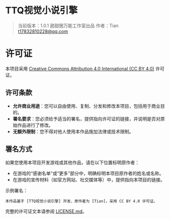 # TTQ视觉小说引擎

> 当前版本：1.0.1
> 甜甜圈万能工作室出品
> 作者：Tian <t17832810228@qq.com>


# 许可证

本项目采用 [Creative Commons Attribution 4.0 International (CC BY 4.0)](https://creativecommons.org/licenses/by/4.0/) 许可证。

## 许可条款

- **允许商业用途**：您可以自由使用、复制、分发和修改本项目，包括用于商业目的。
- **署名要求**：您必须给予适当的署名，提供指向许可证的链接，并说明是否对原始作品进行了修改。
- **无额外限制**：您不得对他人使用本作品施加法律或技术限制。

## 署名方式

如果您使用本项目开发游戏或其他作品，请在以下位置标明原作者：

- 在游戏的“感谢名单”或“更多”部分中，明确标明本项目原作者的姓名或名称。
- 在游戏的宣传材料（如官方网站、社交媒体等）中，提供指向本项目的链接。

示例署名：

```
本作品基于 [TTQ视觉小说引擎] 开发，原作者为 [Tian]，采用 CC BY 4.0 许可证。
```

完整的许可证文本请参阅 [LICENSE.md](LICENSE.md)。